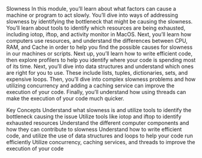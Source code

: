 Slowness
In this module, you’ll learn about what factors can cause a machine or program to act slowly. You’ll dive into ways of addressing slowness by identifying the bottleneck that might be causing the slowness. You’ll learn about tools to identify which resources are being exhausted, including iotop, iftop, and activity monitor in MacOS. Next, you’ll learn how computers use resources, and understand the differences between CPU, RAM, and Cache in order to help you find the possible causes for slowness in our machines or scripts. Next up, you’ll learn how to write efficient code, then explore profilers to help you identify where your code is spending most of its time. Next, you’ll dive into data structures and understand which ones are right for you to use. These include lists, tuples, dictionaries, sets, and expensive loops. Then, you’ll dive into complex slowness problems and how utilizing concurrency and adding a caching service can improve the execution of your code. Finally, you’ll understand how using threads can make the execution of your code much quicker.

Key Concepts
Understand what slowness is and utilize tools to identify the bottleneck causing the issue
Utilize tools like iotop and iftop to identify exhausted resources
Understand the different computer components and how they can contribute to slowness
Understand how to write efficient code, and utilize the use of data structures and loops to help your code run efficiently
Utilize concurrency, caching services, and threads to improve the execution of your code